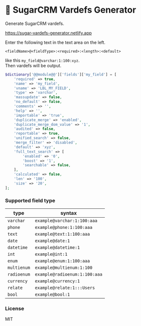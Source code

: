 # 🍺 SugarCRM Vardefs Generator

Generate SugarCRM vardefs.

https://sugar-vardefs-generator.netlify.app

Enter the following text in the text area on the left.

```
<fieldName>@<fieldType>:<required>:<length>:<default>
```

like this `my_field@varchar:1:100:xyz`.  
Then vardefs will be output.

```php
$dictionary['@@module@@']['fields']['my_field'] = [
    'required' => true,
    'name' => 'my_field',
    'vname' => 'LBL_MY_FIELD',
    'type' => 'varchar',
    'massupdate' => false,
    'no_default' => false,
    'comments' => '',
    'help' => '',
    'importable' => 'true',
    'duplicate_merge' => 'enabled',
    'duplicate_merge_dom_value' => '1',
    'audited' => false,
    'reportable' => true,
    'unified_search' => false,
    'merge_filter' => 'disabled',
    'default' => 'xyz',
    'full_text_search' => [
        'enabled' => '0',
        'boost' => '1',
        'searchable' => false,
    ],
    'calculated' => false,
    'len' => '100',
    'size' => '20',
];
```

### Supported field type

| type        | syntax                        |
| ----------- | ----------------------------- |
| `varchar`   | `example@varchar:1:100:aaa`   |
| `phone`     | `example@phone:1:100:aaa`     |
| `text`      | `example@text:1:100:aaa`      |
| `date`      | `example@date:1`              |
| `datetime`  | `example@datetime:1`          |
| `int`       | `example@int:1`               |
| `enum`      | `example@enum:1:100:aaa`      |
| `multienum` | `example@multienum:1:100`     |
| `radioenum` | `example@radioenum:1:100:aaa` |
| `currency`  | `example@currency:1`          |
| `relate`    | `example@relate:1:::Users`    |
| `bool`      | `example@bool:1`              |

### License

MIT
